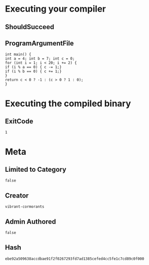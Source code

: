# Executing your compiler

## ShouldSucceed

## ProgramArgumentFile

```
int main() {
int a = 4; int b = 7; int c = 0;
for (int i = 1; i < 20; i += 2) {
if (i % a == 0) { c -= 1;}
if (i % b == 0) { c += 1;}
}
return c < 0 ? -1 : (c > 0 ? 1 : 0);
}
```

# Executing the compiled binary

## ExitCode

```
1
```

# Meta

## Limited to Category

```
false
```

## Creator

```
vibrant-cormorants
```

## Admin Authored

```
false
```

## Hash

```
ebe92a509638accdbae91f2f0267293fd7ad1385cefed4cc5fe1c7cd89c0f000
```

